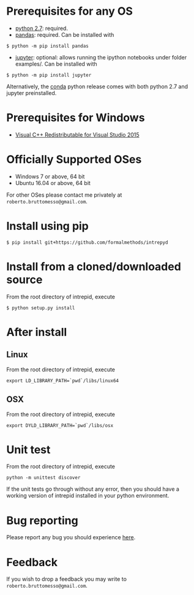 # Prerequisites for any OS
- [python 2.7][1]: required. 
- [pandas][5]: required. Can be installed with
```
$ python -m pip install pandas
```
- [jupyter][3]: optional: allows running the ipython notebooks under folder examples/. Can be installed with
```
$ python -m pip install jupyter
```

Alternatively, the [conda][2] python release comes with both python 2.7 and jupyter preinstalled.

# Prerequisites for Windows
- [Visual C++ Redistributable for Visual Studio 2015][4]

# Officially Supported OSes 
- Windows 7 or above, 64 bit
- Ubuntu 16.04 or above, 64 bit

For other OSes please contact me privately at 
`roberto.bruttomesso@gmail.com`.

# Install using pip
```
$ pip install git+https://github.com/formalmethods/intrepyd
```

# Install from a cloned/downloaded source
From the root directory of intrepid, execute
```
$ python setup.py install
```

# After install

## Linux
From the root directory of intrepid, execute
```
export LD_LIBRARY_PATH=`pwd`/libs/linux64
```

## OSX
From the root directory of intrepid, execute
```
export DYLD_LIBRARY_PATH=`pwd`/libs/osx
```

# Unit test
From the root directory of intrepid, execute
```
python -m unittest discover
```
If the unit tests go through without any error,
then you should have a working version of
intrepid installed in your python environment.

# Bug reporting
Please report any bug you should experience [here](https://github.com/formalmethods/intrepyd/issues).

# Feedback
If you wish to drop a feedback you may write to
`roberto.bruttomesso@gmail.com`.


[1]: https://www.python.org/ "Python"
[2]: https://www.continuum.io/downloads "Anaconda"
[3]: http://jupyter.org/ "Jupyter"
[4]: https://www.microsoft.com/en-us/download/details.aspx?id=48145 "Visual C++ Redistributable for Visual Studio 2015"
[5]: http://pandas.pydata.org/ "Python Data Analysis Library"
